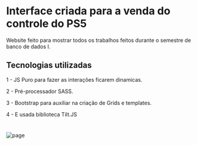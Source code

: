 # Interface criada para a venda do controle do PS5

Website feito para mostrar todos os trabalhos feitos durante o semestre de banco de dados I.


## Tecnologias utilizadas

1 - JS Puro para fazer as interações ficarem dinamicas.

2 - Pré-processador SASS.

3 - Bootstrap para auxiliar na criação de Grids e templates.

4 - E usada biblioteca Tilt.JS
#

![page](https://user-images.githubusercontent.com/57501971/160376938-a28bb6d1-b1a5-4a97-9427-4920e5149c7c.png)
